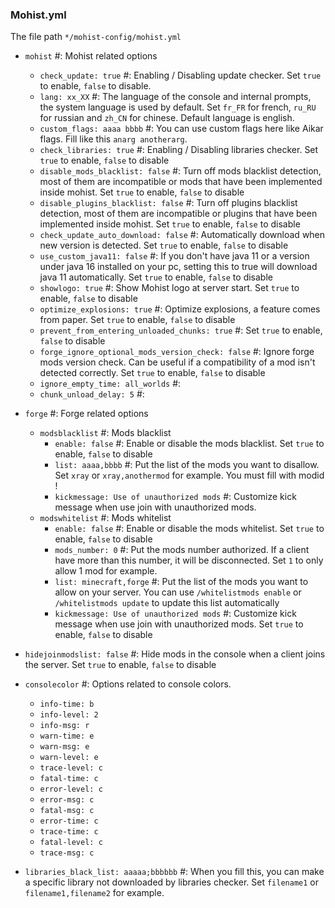 ### Mohist.yml

The file path `*/mohist-config/mohist.yml`

* `mohist`
  #: Mohist related options
  - `check_update: true`
    #: Enabling / Disabling update checker. Set `true` to enable, `false` to disable.
  - `lang: xx_XX`
    #: The language of the console and internal prompts, the system language is used by default. Set `fr_FR` for french, `ru_RU` for russian and `zh_CN` for chinese. Default language is english.
  - `custom_flags: aaaa bbbb`
    #: You can use custom flags here like Aikar flags. Fill like this `anarg anotherarg`.
  - `check_libraries: true`
    #: Enabling / Disabling libraries checker. Set `true` to enable, `false` to disable
  - `disable_mods_blacklist: false`
    #: Turn off mods blacklist detection, most of them are incompatible or mods that have been implemented inside mohist. Set `true` to enable, `false` to disable
  - `disable_plugins_blacklist: false`
    #: Turn off plugins blacklist detection, most of them are incompatible or plugins that have been implemented inside mohist. Set `true` to enable, `false` to disable
  - `check_update_auto_download: false`
    #: Automatically download when new version is detected. Set `true` to enable, `false` to disable
  - `use_custom_java11: false`
    #: If you don't have java 11 or a version under java 16 installed on your pc, setting this to true will download java 11 automatically. Set `true` to enable, `false` to disable
  - `showlogo: true`
    #: Show Mohist logo at server start. Set `true` to enable, `false` to disable
  - `optimize_explosions: true`
    #: Optimize explosions, a feature comes from paper. Set `true` to enable, `false` to disable
  - `prevent_from_entering_unloaded_chunks: true`
    #: Set `true` to enable, `false` to disable
  - `forge_ignore_optional_mods_version_check: false`
    #: Ignore forge mods version check. Can be useful if a compatibility of a mod isn't detected correctly. Set `true` to enable, `false` to disable
  - `ignore_empty_time: all_worlds`
    #:
  - `chunk_unload_delay: 5`
    #:

* `forge`
  #: Forge related options
  * `modsblacklist`
  #: Mods blacklist
    - `enable: false`
        #: Enable or disable the mods blacklist. Set `true` to enable, `false` to disable
    - `list: aaaa,bbbb`
        #: Put the list of the mods you want to disallow. Set `xray` or `xray,anothermod` for example. You must fill with modid !
    - `kickmessage: Use of unauthorized mods`
        #: Customize kick message when use join with unauthorized mods.
  * `modswhitelist`
  #: Mods whitelist
    - `enable: false`
       #: Enable or disable the mods whitelist. Set `true` to enable, `false` to disable
    - `mods_number: 0`
       #: Put the mods number authorized. If a client have more than this number, it will be disconnected. Set `1` to only allow 1 mod for example.
    - `list: minecraft,forge`
       #: Put the list of the mods you want to allow on your server. You can use `/whitelistmods enable` or `/whitelistmods update` to update this list automatically
    - `kickmessage: Use of unauthorized mods`
       #: Customize kick message when use join with unauthorized mods. Set `true` to enable, `false` to disable
 * `hidejoinmodslist: false`
 #: Hide mods in the console when a client joins the server. Set `true` to enable, `false` to disable

* `consolecolor`
  #: Options related to console colors.
  - `info-time: b`
  - `info-level: 2`
  - `info-msg: r`
  - `warn-time: e`
  - `warn-msg: e`
  - `warn-level: e`
  - `trace-level: c`
  - `fatal-time: c`
  - `error-level: c`
  - `error-msg: c`
  - `fatal-msg: c`
  - `error-time: c`
  - `trace-time: c`
  - `fatal-level: c`
  - `trace-msg: c`
* `libraries_black_list: aaaaa;bbbbbb`
  #: When you fill this, you can make a specific library not downloaded by libraries checker. Set `filename1` or `filename1,filename2` for example.